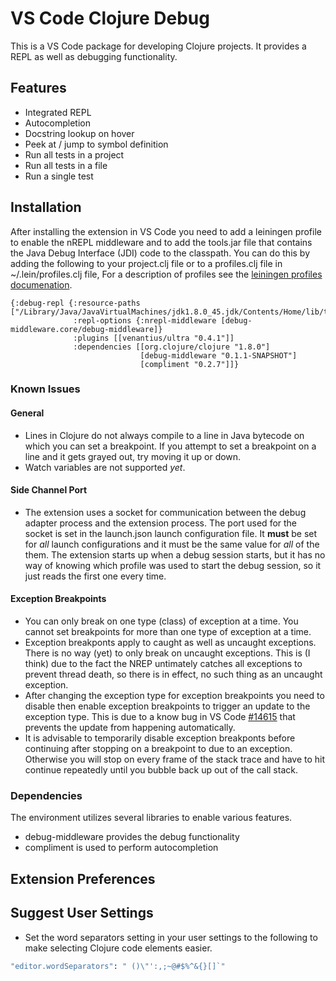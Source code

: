# VS Code Clojure Debug

This is a VS Code package for developing Clojure projects. It provides a REPL as well
as debugging functionality.

## Features

* Integrated REPL
* Autocompletion
* Docstring lookup on hover
* Peek at / jump to symbol definition
* Run all tests in a project
* Run all tests in a file
* Run a single test

## Installation

After installing the extension in VS Code you need to add a leiningen profile to enable the
nREPL middleware and to add the tools.jar file that contains the Java Debug Interface (JDI) code to the classpath.
You can do this by adding the following to your project.clj file or to a profiles.clj file in ~/.lein/profiles.clj file,
For a description of profiles see the [leiningen profiles documenation](https://github.com/technomancy/leiningen/blob/master/doc/PROFILES.md).

```
{:debug-repl {:resource-paths ["/Library/Java/JavaVirtualMachines/jdk1.8.0_45.jdk/Contents/Home/lib/tools.jar"]
              :repl-options {:nrepl-middleware [debug-middleware.core/debug-middleware]}
              :plugins [[venantius/ultra "0.4.1"]]
              :dependencies [[org.clojure/clojure "1.8.0"]
                             [debug-middleware "0.1.1-SNAPSHOT"]
                             [compliment "0.2.7"]]}

```

### Known Issues

#### General

* Lines in Clojure do not always compile to a line in Java bytecode on which you can set a breakpoint. If you
attempt to set a breakpoint on a line and it gets grayed out, try moving it up or down.
* Watch variables are not supported *yet*.

#### Side Channel Port

* The extension uses a socket for communication between the debug adapter process and the extension process.
The port used for the socket is set in the launch.json launch configuration file. It **must** be set for
*all* launch configurations and it must be the same value for *all* of the them. The extension starts
up when a debug session starts, but it has no way of knowing which profile was used to start the
debug session, so it just reads the first one every time.

#### Exception Breakpoints

* You can only break on one type (class) of exception at a time. You cannot set breakpoints for more than one type of
exception at a time.
* Exception breakponts apply to caught as well as uncaught exceptions. There is no way (yet) to only break on
uncaught exceptions. This is (I think) due to the fact the NREP untimately catches all exceptions to prevent thread
death, so there is in effect, no such thing as an uncaught exception.
* After changing the exception type for exception breakpoints you need to disable then enable exception breakpoints
to trigger an update to the exception type. This is due to a know bug in VS Code [#14615](https://github.com/Microsoft/vscode/issues/14615)
that prevents the update from happening automatically.
* It is advisable to temporarily disable exception breakponts before continuing after stopping on a breakpoint to due to
an exception. Otherwise you will stop on every frame of the stack trace and have to hit continue repeatedly until you
bubble back up out of the call stack.


### Dependencies

The environment utilizes several libraries to enable various features.

* debug-middleware provides the debug functionality
* compliment is used to perform autocompletion

## Extension Preferences

## Suggest User Settings

* Set the word separators setting in your user settings to the following to make selecting Clojure code elements easier.
``` clojure
"editor.wordSeparators": " ()\"':,;~@#$%^&{}[]`"
```

